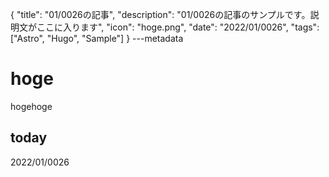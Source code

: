 {
  "title": "01/0026の記事",
  "description": "01/0026の記事のサンプルです。説明文がここに入ります",
  "icon": "hoge.png",
  "date": "2022/01/0026",
  "tags": ["Astro", "Hugo", "Sample"]
}
---metadata

# hoge
hogehoge

## today
2022/01/0026